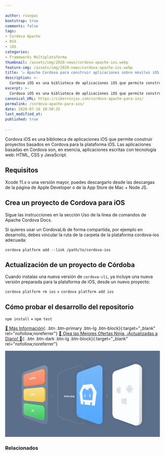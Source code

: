 ```yaml
---

author: rosepac
bootstrap: true
comments: false
tags:
- Cordova Apache
- OSX
- iOS
categories:
- Frameworks Multiplataforma
thumbnail: /assets/img/2020-news/cordova-apache-ios.webp
feature-img: /assets/img/2020-news/cordova-apache-ios.webp
title: '▷ Apache Cordova para construir aplicaciones sobre móviles iOS'
description: >-
  Cordova iOS es una biblioteca de aplicaciones iOS que permite construir proyectos basados ​​en Cordova para la plataforma iOS. Las aplicaciones basadas en Cordova son, en esencia, aplicaciones escritas con tecnología web: HTML, CSS y JavaScript.
excerpt: >-
  Cordova iOS es una biblioteca de aplicaciones iOS que permite construir proyectos basados ​​en Cordova para la plataforma iOS. Las aplicaciones basadas en Cordova son, en esencia, aplicaciones escritas con tecnología web: HTML, CSS y JavaScript.
canonical_URL: https://ciberninjas.com/cordova-apache-para-ios/
permalink: /cordova-apache-para-ios/
date: 2020-07-16 10:50:32
last_modified_at: 
published: true

---
```


Cordova iOS es una biblioteca de aplicaciones iOS que permite construir proyectos basados ​​en Cordova para la plataforma iOS. Las aplicaciones basadas en Cordova son, en esencia, aplicaciones escritas con tecnología web: HTML, CSS y JavaScript.

## **Requisitos**

Xcode 11.x o una versión mayor, puedes descargarlo desde las descargas de la página de Apple Developer o de la App Store de Mac + Node JS.

## **Crea un proyecto de Cordova para iOS**

Sigue las instrucciones en la sección Uso de la línea de comandos de Apache Cordova Docs.

Si quieres usar un CordovaLib de forma compartida, por ejemplo en desarrollo, debes vincular la ruta de la carpeta de la plataforma cordova-ios adecuada:

`cordova platform add --link /path/to/cordova-ios`

## **Actualización de un proyecto de Córdoba**

Cuando instalas una nueva versión de `cordova-cli`, ya incluye una nueva versión preparada para la plataforma de iOS, desde un nuevo proyecto:

`cordova platform rm ios` + `cordova platform add ios`

## **Cómo probar el desarrollo del repositorio**

`npm install` + `npm test`

[🔨 Más Información](https://www.npmjs.com/package/cordova-ios){: .btn .btn-primary .btn-lg .btn-block}{:target="_blank" rel="nofollow,noreferrer"}
[🎁 Ojea las Mejores Ofertas Ninja, ¡Actualizadas a Diario! 🛒](https://www.amazon.es/shop/cibercursos){: .btn .btn-dark .btn-lg .btn-block}{:target="_blank" rel="nofollow,noreferrer"}

![Cordova iOS es una biblioteca de aplicaciones iOS que permite construir proyectos basados ​​en Cordova para la plataforma iOS. Las aplicaciones basadas en Cordova son, en esencia, aplicaciones escritas con tecnología web: HTML, CSS y JavaScript.](/assets/img/2020-news/cordova-apache-ios.webp "Cordova iOS es una biblioteca de aplicaciones iOS que permite construir proyectos basados ​​en Cordova para la plataforma iOS. Las aplicaciones basadas en Cordova son, en esencia, aplicaciones escritas con tecnología web: HTML, CSS y JavaScript.")

### **Relacionados** <!-- omit in toc --> <!-- omit in toc -->